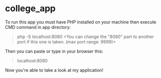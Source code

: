 # college_app
To run this app you must have PHP installed on your machine then execute CMD command in app directory:
> php -S localhost:8080 <You can change the "8080" part to another port if this one is taken. (max port range: 9999)>

Then you can paste or type in your browser this:
> localhost:8080

Now you're able to take a look at my application!
